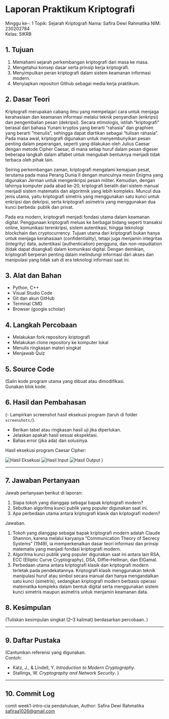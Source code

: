 # Laporan Praktikum Kriptografi
Minggu ke-: 1 
Topik: Sejarah Kriptografi 
Nama: Safira Dewi Rahmatika 
NIM: 230202784  
Kelas: 5IKRB 

## 1. Tujuan
1. Memahami sejarah perkembangan kriptografi dari masa ke masa.
2. Mengetahui konsep dasar serta prinsip kerja kriptografi.
3. Menyimpulkan peran kriptografi dalam sistem keamanan informasi modern.
4. Menyiapkan repositori Github sebagai media kerja praktikum.

## 2. Dasar Teori
Kriptografi merupakan cabang ilmu yang mempelajari cara untuk menjaga kerahasiaan dan keamanan informasi melalui teknik penyandian (enkripsi) dan pengembalian pesan (dekripsi). Secara etimologis, istilah “kriptografi” berasal dari bahasa Yunani kryptos yang berarti “rahasia” dan graphien yang berarti “menulis”, sehingga dapat diartikan sebagai “tulisan rahasia”. Pada masa awal, kriptografi digunakan untuk menyembunyikan pesan penting dalam peperangan, seperti yang dilakukan oleh Julius Caesar dengan metode Cipher Caesar, di mana setiap huruf dalam pesan digeser beberapa langkah dalam alfabet untuk mengubah bentuknya menjadi tidak terbaca oleh pihak lain.

Seiring perkembangan zaman, kriptografi mengalami kemajuan pesat, terutama pada masa Perang Dunia II dengan munculnya mesin Enigma yang digunakan Jerman untuk mengenkripsi pesan militer. Kemudian, dengan lahirnya komputer pada abad ke-20, kriptografi beralih dari sistem manual menjadi sistem matematis dan algoritmik yang lebih kompleks. Muncul dua jenis utama, yaitu kriptografi simetris yang menggunakan satu kunci untuk enkripsi dan dekripsi, serta kriptografi asimetris yang menggunakan dua kunci berbeda: publik dan privat.

Pada era modern, kriptografi menjadi fondasi utama dalam keamanan digital. Penggunaan kriptografi meluas ke berbagai bidang seperti transaksi online, komunikasi terenkripsi, sistem autentikasi, hingga teknologi blockchain dan cryptocurrency. Tujuan utama dari kriptografi bukan hanya untuk menjaga kerahasiaan (confidentiality), tetapi juga menjamin integritas (integrity) data, autentikasi (authentication) pengguna, dan non-repudiation (tidak dapat disangkal) dalam komunikasi digital. Dengan demikian, kriptografi berperan penting dalam melindungi informasi dari akses dan manipulasi yang tidak sah di era teknologi informasi saat ini.


## 3. Alat dan Bahan
- Python, C++ 
- Visual Studio Code 
- Git dan akun GitHub  
- Terminal CMD
- Browser (google scholar)

## 4. Langkah Percobaan
- Melakukan fork repository kriptografi
- Melakukan clone repository ke komputer lokal
- Menulis ringkasan materi singkat
- Menjawab Quiz 

## 5. Source Code
(Salin kode program utama yang dibuat atau dimodifikasi.  
Gunakan blok kode:


## 6. Hasil dan Pembahasan
(- Lampirkan screenshot hasil eksekusi program (taruh di folder `screenshots/`).  
- Berikan tabel atau ringkasan hasil uji jika diperlukan.  
- Jelaskan apakah hasil sesuai ekspektasi.  
- Bahas error (jika ada) dan solusinya. 

Hasil eksekusi program Caesar Cipher:

![Hasil Eksekusi](screenshots/output.png)
![Hasil Input](screenshots/input.png)
![Hasil Output](screenshots/output.png)
)

---

## 7. Jawaban Pertanyaan
Jawab pertanyaan berikut di laporan:
1. Siapa tokoh yang dianggap sebagai bapak kriptografi modern?
2. Sebutkan algoritma kunci publik yang populer digunakan saat ini.
3. Apa perbedaan utama antara kriptografi klasik dan kriptografi modern?
   
Jawaban.
1. Tokoh yang dianggap sebagai bapak kriptografi modern adalah Claude Shannon, karena melalui karyanya “Communication Theory of Secrecy Systems” (1949), ia memperkenalkan dasar teori informasi dan prinsip matematis yang menjadi fondasi kriptografi modern.
2. Algoritma kunci publik yang populer digunakan saat ini antara lain RSA, ECC (Elliptic Curve Cryptography), DSA, Diffie–Hellman, dan ElGamal.
3. Perbedaan utama antara kriptografi klasik dan kriptografi modern terletak pada pendekatannya. Kriptografi klasik menggunakan teknik manipulasi huruf atau simbol secara manual dan hanya mengandalkan satu kunci (simetris), sedangkan kriptografi modern berbasis operasi matematika kompleks dalam bentuk digital serta menggunakan sistem kunci simetris maupun asimetris untuk menjamin keamanan data.
   
## 8. Kesimpulan
(Tuliskan kesimpulan singkat (2–3 kalimat) berdasarkan percobaan.  )

---

## 9. Daftar Pustaka
(Cantumkan referensi yang digunakan.  
Contoh:  
- Katz, J., & Lindell, Y. *Introduction to Modern Cryptography*.  
- Stallings, W. *Cryptography and Network Security*.  )

---

## 10. Commit Log
comit week1-intro-cia pendahuluan, Author: Safira Dewi Rahmatika safiraa1026@gmail.com
